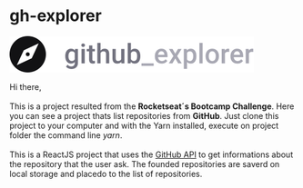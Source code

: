 # gh-explorer
![GitHub Explorer Project](https://raw.githubusercontent.com/DaniloParkour/gh-explorer/32cb568e4592416a7c6e176a6fd56fa7476eeccd/src/assets/logo.svg)

Hi there,
<br /><br />
This is a project resulted from the **Rocketseat´s Bootcamp Challenge**. Here you can see a project thats list repositories from **GitHub**. Just clone this project to your computer and with the Yarn installed, execute on project folder the command line _yarn_.
<br /><br />
This is a ReactJS project that uses the [GitHub API](https://api.github.com/) to get informations about the repository that the user ask. The founded repositories are saverd on local storage and placedo to the list of repositories.
